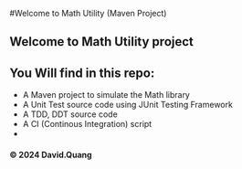 #Welcome to Math Utility (Maven Project)

## Welcome to Math Utility project
##  You Will find in this repo:
* A Maven project to simulate the Math library
* A Unit Test source code using JUnit Testing Framework
* A TDD, DDT source code
* A CI (Continous Integration) script
*

#### &#169; 2024 David.Quang